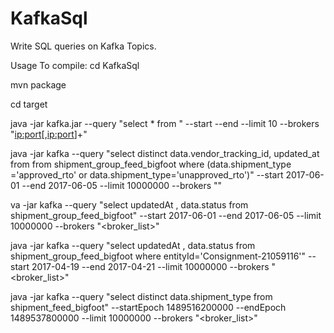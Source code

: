 # KafkaSql
Write SQL queries on Kafka Topics. 

Usage
To compile:
cd KafkaSql

mvn package

cd target

java -jar kafka.jar --query "select * from <KafkaTopic>" --start <YYYY-MM-dd> --end <YYYY-MM-dd> --limit 10 --brokers "<ip:port>[,<ip:port>]+"

java -jar kafka --query "select distinct data.vendor_tracking_id, updated_at from from shipment_group_feed_bigfoot where  (data.shipment_type ='approved_rto' or data.shipment_type='unapproved_rto')"  --start 2017-06-01 --end 2017-06-05  --limit 10000000 --brokers "<brokerlist>"

va -jar kafka --query "select updatedAt , data.status from shipment_group_feed_bigfoot" --start 2017-06-01  --end 2017-06-05  --limit 10000000  --brokers "<broker_list>"

java -jar kafka --query "select updatedAt , data.status from shipment_group_feed_bigfoot where entityId='Consignment-21059116'" --start 2017-04-19  --end 2017-04-21  --limit 10000000  --brokers "<broker_list>"

java -jar kafka --query "select distinct data.shipment_type  from shipment_feed_bigfoot"  --startEpoch 1489516200000 --endEpoch 1489537800000 --limit 10000000 --brokers "<broker_list>"
